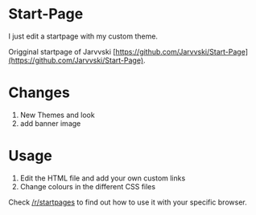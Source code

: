 # Start-Page
I just edit a startpage with my custom theme.

Origginal startpage of Jarvvski [https://github.com/Jarvvski/Start-Page](https://github.com/Jarvvski/Start-Page).

# Changes
1. New Themes and look
2. add banner image

# Usage
1. Edit the HTML file and add your own custom links
2. Change colours in the different CSS files

Check [/r/startpages](https://www.reddit.com/r/startpages/) to find out how to use it with your specific browser.

